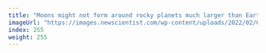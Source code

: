 ```yaml
---
title: "Moons might not form around rocky planets much larger than Earth"
imageUrl: "https://images.newscientist.com/wp-content/uploads/2022/02/01152709/PRI_221065357.jpg?width=600"
index: 255
weight: 255
---
```

